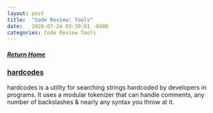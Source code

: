 ```yaml
---
layout: post
title:  "Code Review: Tools"
date:   2020-07-24 03:30:01 -0400
categories: Code Review Tools
---
```

##### [Return Home](https://thegetch.github.io/penetration/testing/resources/2019/08/09/Home/)

### [hardcodes](https://github.com/s0md3v/hardcodes/blob/master/README.md)

hardcodes is a utility for searching strings hardcoded by developers in programs. It uses a modular tokenizer that can handle comments, any number of backslashes & nearly any syntax you throw at it.
